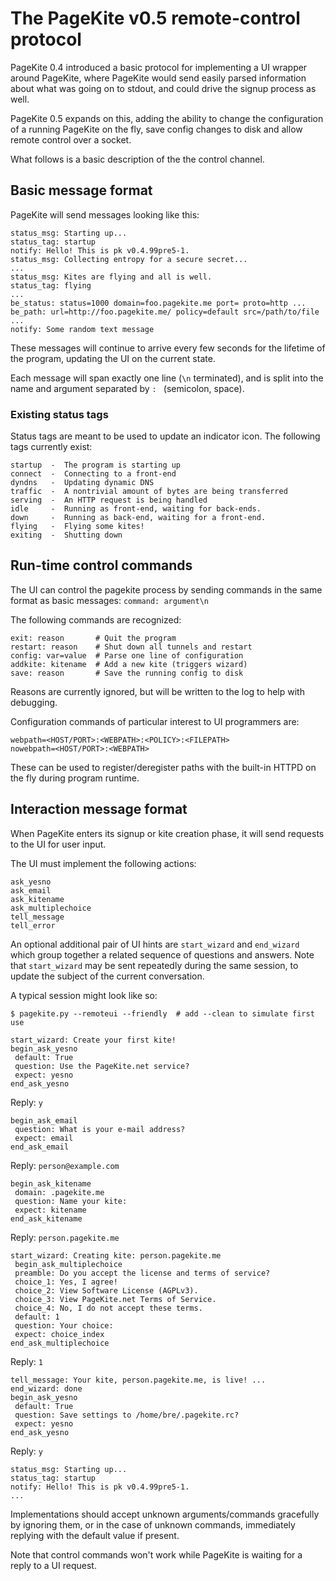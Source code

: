# The PageKite v0.5 remote-control protocol #

PageKite 0.4 introduced a basic protocol for implementing a UI wrapper
around PageKite, where PageKite would send easily parsed information about
what was going on to stdout, and could drive the signup process as well.

PageKite 0.5 expands on this, adding the ability to change the configuration
of a running PageKite on the fly, save config changes to disk and allow remote
control over a socket.

What follows is a basic description of the the control channel.


## Basic message format ##

PageKite will send messages looking like this:

    status_msg: Starting up...
    status_tag: startup
    notify: Hello! This is pk v0.4.99pre5-1.
    status_msg: Collecting entropy for a secure secret...
    ...
    status_msg: Kites are flying and all is well.
    status_tag: flying
    ...
    be_status: status=1000 domain=foo.pagekite.me port= proto=http ...
    be_path: url=http://foo.pagekite.me/ policy=default src=/path/to/file
    ...
    notify: Some random text message

These messages will continue to arrive every few seconds for the lifetime
of the program, updating the UI on the current state.

Each message will span exactly one line (`\n` terminated), and is split into
the name and argument separated by `: ` (semicolon, space).


### Existing status tags ###

Status tags are meant to be used to update an indicator icon.  The following
tags currently exist:

    startup  -  The program is starting up
    connect  -  Connecting to a front-end
    dyndns   -  Updating dynamic DNS
    traffic  -  A nontrivial amount of bytes are being transferred
    serving  -  An HTTP request is being handled
    idle     -  Running as front-end, waiting for back-ends.
    down     -  Running as back-end, waiting for a front-end.
    flying   -  Flying some kites!
    exiting  -  Shutting down

## Run-time control commands ##

The UI can control the pagekite process by sending commands in the same
format as basic messages: `command: argument\n`

The following commands are recognized:

    exit: reason       # Quit the program
    restart: reason    # Shut down all tunnels and restart
    config: var=value  # Parse one line of configuration
    addkite: kitename  # Add a new kite (triggers wizard)
    save: reason       # Save the running config to disk

Reasons are currently ignored, but will be written to the log to help with
debugging.

Configuration commands of particular interest to UI programmers are:

    webpath=<HOST/PORT>:<WEBPATH>:<POLICY>:<FILEPATH>
    nowebpath=<HOST/PORT>:<WEBPATH>

These can be used to register/deregister paths with the built-in HTTPD on
the fly during program runtime.


## Interaction message format ##

When PageKite enters its signup or kite creation phase, it will send requests
to the UI for user input.

The UI must implement the following actions:

    ask_yesno
    ask_email
    ask_kitename
    ask_multiplechoice
    tell_message
    tell_error

An optional additional pair of UI hints are `start_wizard` and `end_wizard`
which group together a related sequence of questions and answers.  Note that
`start_wizard` may be sent repeatedly during the same session, to update the
subject of the current conversation.

A typical session might look like so:

    $ pagekite.py --remoteui --friendly  # add --clean to simulate first use

    start_wizard: Create your first kite!
    begin_ask_yesno
     default: True
     question: Use the PageKite.net service?
     expect: yesno
    end_ask_yesno

Reply: `y`

    begin_ask_email
     question: What is your e-mail address?
     expect: email
    end_ask_email

Reply: `person@example.com`

    begin_ask_kitename
     domain: .pagekite.me
     question: Name your kite:
     expect: kitename
    end_ask_kitename

Reply: `person.pagekite.me`

    start_wizard: Creating kite: person.pagekite.me
     begin_ask_multiplechoice
     preamble: Do you accept the license and terms of service?
     choice_1: Yes, I agree!
     choice_2: View Software License (AGPLv3).
     choice_3: View PageKite.net Terms of Service.
     choice_4: No, I do not accept these terms.
     default: 1
     question: Your choice:
     expect: choice_index
    end_ask_multiplechoice

Reply: `1`

    tell_message: Your kite, person.pagekite.me, is live! ...
    end_wizard: done
    begin_ask_yesno
     default: True
     question: Save settings to /home/bre/.pagekite.rc?
     expect: yesno
    end_ask_yesno

Reply: `y`

    status_msg: Starting up...
    status_tag: startup
    notify: Hello! This is pk v0.4.99pre5-1.
    ...

Implementations should accept unknown arguments/commands gracefully by
ignoring them, or in the case of unknown commands, immediately replying
with the default value if present.

Note that control commands won't work while PageKite is waiting for a
reply to a UI request.

